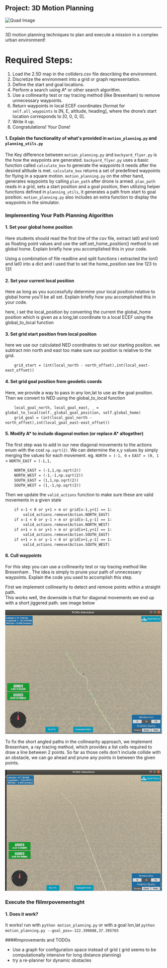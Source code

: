 ## Project: 3D Motion Planning
![Quad Image](./misc/enroute.png)

---
3D motion planning techniques to plan and execute a mission in a complex urban environment!

# Required Steps:
1. Load the 2.5D map in the colliders.csv file describing the environment.
2. Discretize the environment into a grid or graph representation.
3. Define the start and goal locations.
4. Perform a search using A* or other search algorithm.
5. Use a collinearity test or ray tracing method (like Bresenham) to remove unnecessary waypoints.
6. Return waypoints in local ECEF coordinates (format for `self.all_waypoints` is [N, E, altitude, heading], where the drone’s start location corresponds to [0, 0, 0, 0].
7. Write it up.
8. Congratulations!  Your Done!


#### 1. Explain the functionality of what's provided in `motion_planning.py` and `planning_utils.py`

The Key difference between `motion_planning.py` and `backyard_flyer.py` is the how the waypoints are generated. `backyard_flyer.py` uses a basic function called `calculate_box` to generate the waypoints it needs after the desired altitude is met. `calculate_box` returns a set of predefined waypoints for flying in a square motion. `motion_planning.py` on the other hand, generates waypoints by calling `plan_path` after drone is armed. `plan_path` reads in a grid, sets a start position and a goal position, then utilizing helper functions defined in `planning_utils`, it generates a path from start to goal position. `motion_planning.py` also includes an extra function to display the waypoints in the simulator.



### Implementing Your Path Planning Algorithm

#### 1. Set your global home position
Here students should read the first line of the csv file, extract lat0 and lon0 as floating point values and use the self.set_home_position() method to set global home. Explain briefly how you accomplished this in your code.

Using a combination of file readline and split functions i extracted the lon0 and lat0 into a dict and i used that to set the home_position
see line 123 to 131

#### 2. Set your current local position
Here as long as you successfully determine your local position relative to global home you'll be all set. Explain briefly how you accomplished this in your code.

here, i set the local_position by converting
the current the global_home position which is given as a long,lat coordinate to a local ECEF 
using the global_to_local function

#### 3. Set grid start position from local position
here we use our calculated NED coordinates to set our starting position. we subtract min north and east too make sure our position is relative to the grid.

        grid_start = (int(local_north - north_offset),int(local_east-east_offset))


#### 4. Set grid goal position from geodetic coords
Here, we provide a way to pass in any lon,lat to use as the
goal position. Then we convert to NED using the global_to_local function

        local_goal_north, local_goal_east, _ = global_to_local(self._global_goal_position, self.global_home)
        grid_goal = (int(local_goal_north - north_offset),int(local_goal_east-east_offset))


#### 5. Modify A* to include diagonal motion (or replace A* altogether)
The first step was to add in our new diagonal movements to the actions enum with the cost `np.sqrt(2)`. We can determine the x,y values by simply merging the values for each movement. eg. `NORTH = (-1, 0` + `EAST = (0, 1` = `NORTH_EAST = (-1,1,`

        NORTH_EAST = (-1,1,np.sqrt(2))
        NORTH_WEST = (-1,-1,np.sqrt(2))
        SOUTH_EAST = (1,1,np.sqrt(2))
        SOUTH_WEST = (1,-1,np.sqrt(2))

Then we update the `valid_actions` function to make sure these are valid movements in a given state

        if x-1 < 0 or y+1 > m or grid[x-1,y+1] == 1:
            valid_actions.remove(Action.NORTH_EAST)
        if x-1 < 0 or y-1 > m or grid[x-1,y-1] == 1:
            valid_actions.remove(Action.NORTH_WEST)
        if x+1 > n or y+1 > m or grid[x+1,y+1] == 1:
            valid_actions.remove(Action.SOUTH_EAST)
        if x+1 > n or y-1 < 0 or grid[x+1,y-1] == 1:
            valid_actions.remove(Action.SOUTH_WEST)


#### 6. Cull waypoints 
For this step you can use a collinearity test or ray tracing method like Bresenham   . The idea is simply to prune your path of unnecessary waypoints. Explain the code you used to accomplish this step.

First we implement collinearity to detect and remove points within a straight path.  
This works well, the downside is that for diagonal movements we end up with a short jiggered path. see image below

![Collinearity Path](./collinearity_path.png)

To fix the short angled paths in the collinearity approach, we implement Bresenham, a ray tracing method, which provides a list cells required to draw a line between 2 points. So far as those cells don't include collide with an obstacle, we can go ahead and prune any points in between the given points.

![Bresenham Path](./Bresenham_path.png)



### Execute the fliImrpovementsght
#### 1. Does it work?
It works!
run with `python motion_planning.py` or with a goal lon,lat `python motion_planning.py --goal_pos=-122.399688,37.395765`

####Improvements and TODOs
* Use a graph for configuration space instead of grid ( grid seems to be computationally intensive for long distance planning)
* try a re-planner for dynamic obstacles
